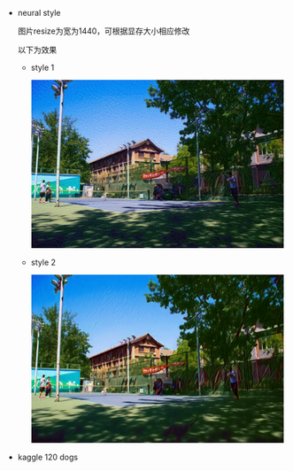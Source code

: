 - neural style

  图片resize为宽为1440，可根据显存大小相应修改

  以下为效果

  - style 1

    ![](out_style1.jpg)
  - style 2

    ![](out_style2.jpg)

- kaggle 120 dogs

